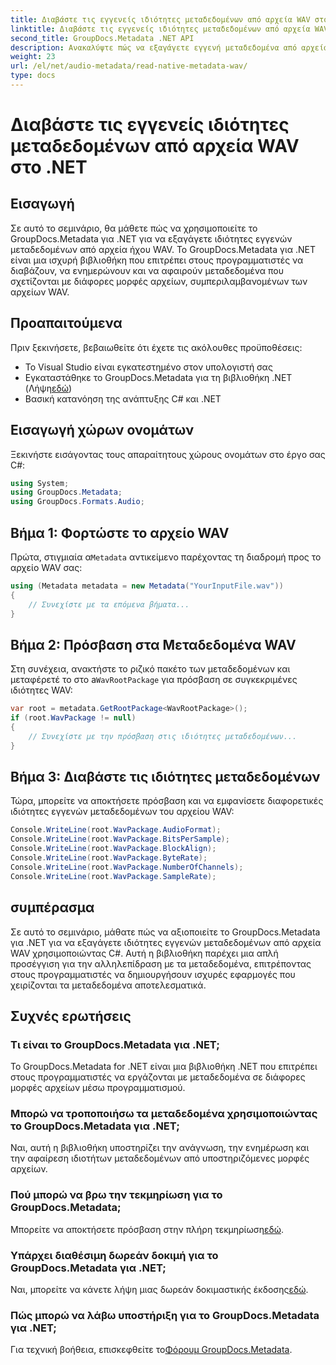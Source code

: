 ```yaml
---
title: Διαβάστε τις εγγενείς ιδιότητες μεταδεδομένων από αρχεία WAV στο .NET
linktitle: Διαβάστε τις εγγενείς ιδιότητες μεταδεδομένων από αρχεία WAV στο .NET
second_title: GroupDocs.Metadata .NET API
description: Ανακαλύψτε πώς να εξαγάγετε εγγενή μεταδεδομένα από αρχεία WAV χρησιμοποιώντας το GroupDocs.Metadata για .NET. Εύκολο σεμινάριο C# για την ανάγνωση ιδιοτήτων αρχείου WAV.
weight: 23
url: /el/net/audio-metadata/read-native-metadata-wav/
type: docs
---
```

# Διαβάστε τις εγγενείς ιδιότητες μεταδεδομένων από αρχεία WAV στο .NET

## Εισαγωγή
Σε αυτό το σεμινάριο, θα μάθετε πώς να χρησιμοποιείτε το GroupDocs.Metadata για .NET για να εξαγάγετε ιδιότητες εγγενών μεταδεδομένων από αρχεία ήχου WAV. Το GroupDocs.Metadata για .NET είναι μια ισχυρή βιβλιοθήκη που επιτρέπει στους προγραμματιστές να διαβάζουν, να ενημερώνουν και να αφαιρούν μεταδεδομένα που σχετίζονται με διάφορες μορφές αρχείων, συμπεριλαμβανομένων των αρχείων WAV.
## Προαπαιτούμενα
Πριν ξεκινήσετε, βεβαιωθείτε ότι έχετε τις ακόλουθες προϋποθέσεις:
- Το Visual Studio είναι εγκατεστημένο στον υπολογιστή σας
-  Εγκαταστάθηκε το GroupDocs.Metadata για τη βιβλιοθήκη .NET (Λήψη[εδώ](https://releases.groupdocs.com/metadata/net/))
- Βασική κατανόηση της ανάπτυξης C# και .NET

## Εισαγωγή χώρων ονομάτων
Ξεκινήστε εισάγοντας τους απαραίτητους χώρους ονομάτων στο έργο σας C#:
```csharp
using System;
using GroupDocs.Metadata;
using GroupDocs.Formats.Audio;
```
## Βήμα 1: Φορτώστε το αρχείο WAV
 Πρώτα, στιγμιαία α`Metadata` αντικείμενο παρέχοντας τη διαδρομή προς το αρχείο WAV σας:
```csharp
using (Metadata metadata = new Metadata("YourInputFile.wav"))
{
    // Συνεχίστε με τα επόμενα βήματα...
}
```
## Βήμα 2: Πρόσβαση στα Μεταδεδομένα WAV
 Στη συνέχεια, ανακτήστε το ριζικό πακέτο των μεταδεδομένων και μεταφέρετέ το στο a`WavRootPackage` για πρόσβαση σε συγκεκριμένες ιδιότητες WAV:
```csharp
var root = metadata.GetRootPackage<WavRootPackage>();
if (root.WavPackage != null)
{
    // Συνεχίστε με την πρόσβαση στις ιδιότητες μεταδεδομένων...
}
```
## Βήμα 3: Διαβάστε τις ιδιότητες μεταδεδομένων
Τώρα, μπορείτε να αποκτήσετε πρόσβαση και να εμφανίσετε διαφορετικές ιδιότητες εγγενών μεταδεδομένων του αρχείου WAV:
```csharp
Console.WriteLine(root.WavPackage.AudioFormat);
Console.WriteLine(root.WavPackage.BitsPerSample);
Console.WriteLine(root.WavPackage.BlockAlign);
Console.WriteLine(root.WavPackage.ByteRate);
Console.WriteLine(root.WavPackage.NumberOfChannels);
Console.WriteLine(root.WavPackage.SampleRate);
```

## συμπέρασμα
Σε αυτό το σεμινάριο, μάθατε πώς να αξιοποιείτε το GroupDocs.Metadata για .NET για να εξαγάγετε ιδιότητες εγγενών μεταδεδομένων από αρχεία WAV χρησιμοποιώντας C#. Αυτή η βιβλιοθήκη παρέχει μια απλή προσέγγιση για την αλληλεπίδραση με τα μεταδεδομένα, επιτρέποντας στους προγραμματιστές να δημιουργήσουν ισχυρές εφαρμογές που χειρίζονται τα μεταδεδομένα αποτελεσματικά.

## Συχνές ερωτήσεις
### Τι είναι το GroupDocs.Metadata για .NET;
Το GroupDocs.Metadata for .NET είναι μια βιβλιοθήκη .NET που επιτρέπει στους προγραμματιστές να εργάζονται με μεταδεδομένα σε διάφορες μορφές αρχείων μέσω προγραμματισμού.
### Μπορώ να τροποποιήσω τα μεταδεδομένα χρησιμοποιώντας το GroupDocs.Metadata για .NET;
Ναι, αυτή η βιβλιοθήκη υποστηρίζει την ανάγνωση, την ενημέρωση και την αφαίρεση ιδιοτήτων μεταδεδομένων από υποστηριζόμενες μορφές αρχείων.
### Πού μπορώ να βρω την τεκμηρίωση για το GroupDocs.Metadata;
 Μπορείτε να αποκτήσετε πρόσβαση στην πλήρη τεκμηρίωση[εδώ](https://tutorials.groupdocs.com/metadata/net/).
### Υπάρχει διαθέσιμη δωρεάν δοκιμή για το GroupDocs.Metadata για .NET;
 Ναι, μπορείτε να κάνετε λήψη μιας δωρεάν δοκιμαστικής έκδοσης[εδώ](https://releases.groupdocs.com/).
### Πώς μπορώ να λάβω υποστήριξη για το GroupDocs.Metadata για .NET;
 Για τεχνική βοήθεια, επισκεφθείτε το[Φόρουμ GroupDocs.Metadata](https://forum.groupdocs.com/c/metadata/14).